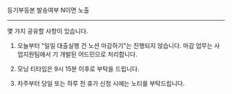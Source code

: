 등기부등본 발송여부 N이면 노출

***

몇 가지 공유할 사항이 있습니다.

1. 오늘부터 "일일 대출실행 건 노션 마감하기"는 진행되지 않습니다. 마감 업무는 사업지원팀에서 기 개발된 어드민으로 처리합니다.

2. 모닝 티타임은 9시 15분 이후로 부탁을 드립니다. 

3. 차주부터 당일 또는 하루 전 휴가 신청 시에는 노티를 부탁드립니다. 